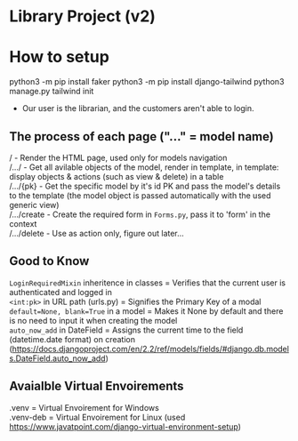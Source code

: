# Library Project (v2)

# How to setup
python3 -m pip install faker
python3 -m pip install django-tailwind
python3 manage.py tailwind init

* Our user is the librarian, and the customers aren't able to login.

## The process of each page ("..." = model name)
/            - Render the HTML page, used only for models navigation<br/>
/.../        - Get all avilable objects of the model, render in template, in template: display objects & actions (such as view & delete) in a table<br/>
/.../{pk}    - Get the specific model by it's id PK and pass the model's details to the template (the model object is passed automatically with the used generic view)<br/>
/.../create  - Create the required form in `Forms.py`, pass it to 'form' in the context<br/>
/.../delete  - Use as action only, figure out later...<br/>


## Good to Know
`LoginRequiredMixin`       inheritence in classes = Verifies that the current user is authenticated and logged in<br/>
`<int:pk>`                 in URL path (urls.py)  = Signifies the Primary Key of a modal<br/>
`default=None, blank=True` in a model             = Makes it None by default and there is no need to input it when creating the model<br/>
`auto_now_add`             in DateField           = Assigns the current time to the field (datetime.date format) on creation (https://docs.djangoproject.com/en/2.2/ref/models/fields/#django.db.models.DateField.auto_now_add) <br/>


## Avaialble Virtual Envoirements
.venv     = Virtual Envoirement for Windows<br/>
.venv-deb = Virtual Envoirement for Linux (used https://www.javatpoint.com/django-virtual-environment-setup)